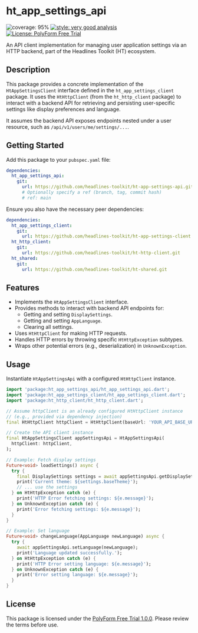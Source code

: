# ht_app_settings_api

![coverage: 95%](https://img.shields.io/badge/coverage-95-green)
[![style: very good analysis](https://img.shields.io/badge/style-very_good_analysis-B22C89.svg)](https://pub.dev/packages/very_good_analysis)
[![License: PolyForm Free Trial](https://img.shields.io/badge/License-PolyForm%20Free%20Trial-blue)](https://polyformproject.org/licenses/free-trial/1.0.0)

An API client implementation for managing user application settings via an HTTP backend, part of the Headlines Toolkit (HT) ecosystem.

## Description

This package provides a concrete implementation of the `HtAppSettingsClient` interface defined in the `ht_app_settings_client` package. It uses the `HtHttpClient` (from the `ht_http_client` package) to interact with a backend API for retrieving and persisting user-specific settings like display preferences and language.

It assumes the backend API exposes endpoints nested under a user resource, such as `/api/v1/users/me/settings/...`.

## Getting Started

Add this package to your `pubspec.yaml` file:

```yaml
dependencies:
  ht_app_settings_api:
    git:
      url: https://github.com/headlines-toolkit/ht-app-settings-api.git
      # Optionally specify a ref (branch, tag, commit hash)
      # ref: main
```

Ensure you also have the necessary peer dependencies:

```yaml
dependencies:
  ht_app_settings_client:
    git:
      url: https://github.com/headlines-toolkit/ht-app-settings-client.git
  ht_http_client:
    git:
      url: https://github.com/headlines-toolkit/ht-http-client.git
  ht_shared:
    git:
      url: https://github.com/headlines-toolkit/ht-shared.git
```

## Features

*   Implements the `HtAppSettingsClient` interface.
*   Provides methods to interact with backend API endpoints for:
    *   Getting and setting `DisplaySettings`.
    *   Getting and setting `AppLanguage`.
    *   Clearing all settings.
*   Uses `HtHttpClient` for making HTTP requests.
*   Handles HTTP errors by throwing specific `HtHttpException` subtypes.
*   Wraps other potential errors (e.g., deserialization) in `UnknownException`.

## Usage

Instantiate `HtAppSettingsApi` with a configured `HtHttpClient` instance.

```dart
import 'package:ht_app_settings_api/ht_app_settings_api.dart';
import 'package:ht_app_settings_client/ht_app_settings_client.dart';
import 'package:ht_http_client/ht_http_client.dart';

// Assume httpClient is an already configured HtHttpClient instance
// (e.g., provided via dependency injection)
final HtHttpClient httpClient = HtHttpClient(baseUrl: 'YOUR_API_BASE_URL');

// Create the API client instance
final HtAppSettingsClient appSettingsApi = HtAppSettingsApi(
  httpClient: httpClient,
);

// Example: Fetch display settings
Future<void> loadSettings() async {
  try {
    final DisplaySettings settings = await appSettingsApi.getDisplaySettings();
    print('Current theme: ${settings.baseTheme}');
    // ... use the settings
  } on HtHttpException catch (e) {
    print('HTTP Error fetching settings: ${e.message}');
  } on UnknownException catch (e) {
    print('Error fetching settings: ${e.message}');
  }
}

// Example: Set language
Future<void> changeLanguage(AppLanguage newLanguage) async {
  try {
    await appSettingsApi.setLanguage(newLanguage);
    print('Language updated successfully.');
  } on HtHttpException catch (e) {
    print('HTTP Error setting language: ${e.message}');
  } on UnknownException catch (e) {
    print('Error setting language: ${e.message}');
  }
}
```

## License

This package is licensed under the [PolyForm Free Trial 1.0.0](LICENSE). Please review the terms before use.
